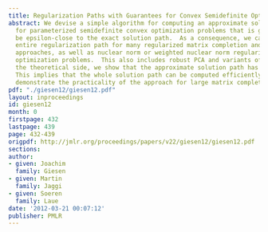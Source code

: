 ```yaml
---
title: Regularization Paths with Guarantees for Convex Semidefinite Optimization
abstract: We devise a simple algorithm for computing an approximate solution path
  for parameterized semidefinite convex optimization problems that is guaranteed to
  be epsilon-close to the exact solution path.  As a consequence, we can compute the
  entire regularization path for many regularized matrix completion and factorization
  approaches, as well as nuclear norm or weighted nuclear norm regularized convex
  optimization problems.  This also includes robust PCA and variants of sparse PCA.  On
  the theoretical side, we show that the approximate solution path has low complexity.
  This implies that the whole solution path can be computed efficiently. Our experiments
  demonstrate the practicality of the approach for large matrix completion problems.
pdf: "./giesen12/giesen12.pdf"
layout: inproceedings
id: giesen12
month: 0
firstpage: 432
lastpage: 439
page: 432-439
origpdf: http://jmlr.org/proceedings/papers/v22/giesen12/giesen12.pdf
sections: 
author:
- given: Joachim
  family: Giesen
- given: Martin
  family: Jaggi
- given: Soeren
  family: Laue
date: '2012-03-21 00:07:12'
publisher: PMLR
---
```

